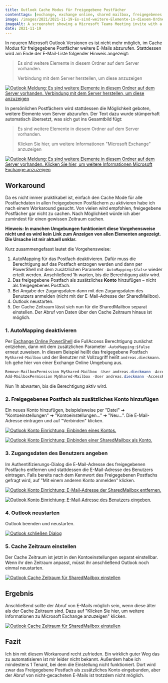 ```yaml
---
title: Outlook Cache Modus für Freigegebene Postfächer
contenttags: [exchange, exchange online, shared mailbox, freigegebenes postfach]
image: /images/2021/2021-11-19-Es-sind-weitere-Elemente-in-diesem-Ordner-auf-dem-Server-vorhanden_Zoomed.png
imageAlt: A screenshot showing a Microsoft Teams Meeting invite with a dial-in phone number.
date: 2021-11-19
---
```


In neueren Microsoft Outlook Versionen es ist nicht mehr möglich, im Cache Modus für freigegebene Postfächer weitere E-Mails abzurufen. Stattdessen wird am Ende der E-Mail-Liste folgender Hinweis angezeigt:

> Es sind weitere Elemente in diesem Ordner auf dem Server vorhanden.
>
> Verbindung mit dem Server herstellen, um diese anzuzeigen

[![Outlook Meldung: Es sind weitere Elemente in diesem Ordner auf dem Server vorhanden. Verbindung mit dem Server herstellen, um diese anzuzeigen](/images/2021/2021-11-19-Es-sind-weitere-Elemente-in-diesem-Ordner-auf-dem-Server-vorhanden_Zoomed.png "Outlook Meldung: Es sind weitere Elemente in diesem Ordner auf dem Server vorhanden. Verbindung mit dem Server herstellen, um diese anzuzeigen")](/images/2021/2021-11-19-Es-sind-weitere-Elemente-in-diesem-Ordner-auf-dem-Server-vorhanden_Zoomed.png)

In persönlichen Postfächern wird stattdessen die Möglichkeit geboten, weitere Elemente vom Server abzurufen. Der Text dazu wurde stümperhaft automatisch übersetzt, was sich gut ins Gesamtbild fügt:

> Es sind weitere Elemente in diesem Ordner auf dem Server vorhanden.
>
> Klicken Sie hier, um weitere Informationen "Microsoft Exchange" anzuzeigen

[![Outlook Meldung: Es sind weitere Elemente in diesem Ordner auf dem Server vorhanden. Klicken Sie hier, um weitere Informationen Microsoft Exchange anzuzeigen](/images/2021/2021-11-19_Es-sind-weitere-Elemente-in-diesem-Ordner-auf-dem-Server-vorhanden-weitere-Informationen_Zoomed.png "Outlook Meldung: Es sind weitere Elemente in diesem Ordner auf dem Server vorhanden. Klicken Sie hier, um weitere Informationen Microsoft Exchange anzuzeigen")](/images/2021/2021-11-19_Es-sind-weitere-Elemente-in-diesem-Ordner-auf-dem-Server-vorhanden-weitere-Informationen_Zoomed.png)

## Workaround

Da es nicht immer praktikabel ist, einfach den Cache Mode für alle Postfachdaten in allen freigegebenen Postfächern zu aktivieren habe ich nach einem Workaround gesucht. Von vielen wird empfohlen, freigegebene Postfächer gar nicht zu cachen. Nach Möglichkeit würde ich aber zumindest für einen gewissen Zeitraum cachen.

**Hinweis: In manchen Umgebungen funktioniert diese Vorgehensweise nicht und es wird kein Link zum Anzeigen von allen Elementen angezeigt. Die Ursache ist mir aktuell unklar.**

Kurz zusammengefasst lautet die Vorgehensweise:

1. AutoMapping für das Postfach deaktivieren. Dafür muss die Berechtigung auf das Postfach entzogen werden und dann per PowerShell mit dem zusätzlichen Parameter `-AutoMapping:$false` wieder erteilt werden. Anschließend 1h warten, bis die Berechtigung aktiv wird.
1. Das freigegebene Postfach als zusätzliches **Konto** hinzufügen – nicht als freigegebenes Postfach.
1. Bei Angabe der Zugangsdaten dann mit den Zugangsdaten des Benutzers anmelden (nicht mit der E-Mail-Adresse der SharedMailbox).
1. Outlook neustarten.
1. Der Cache Zeitraum lässt sich nun für die SharedMailbox separat einstellen. Der Abruf von Daten über den Cache Zeitraum hinaus ist möglich.

### 1. AutoMapping deaktivieren

Per [Exchange Online PowerShell](https://docs.microsoft.com/de-de/powershell/exchange/exchange-online-powershell?view=exchange-ps) die FullAccess Berechtigung zunächst entziehen, dann mit dem zusätzlichen Parameter `-AutoMapping:$false` erneut zuweisen. In diesem Beispiel heißt das freigegebene Postfach `MyShared-Mailbox` und der Benutzer mit Vollzugriff heißt `andreas.dieckmann`. Ich gehe hier von einer Exchange Online Umgebung aus.

```powershell
Remove-MailboxPermission MyShared-Mailbox -User andreas.dieckmann -AccessRights fullaccess
Add-MailboxPermission MyShared-Mailbox -User andreas.dieckmann -AccessRights fullaccess -AutoMapping:$false
```

Nun 1h abwarten, bis die Berechtigung aktiv wird.

### 2. Freigegebenes Postfach als zusätzliches Konto hinzufügen

Ein neues Konto hinzufügen, beispielsweise per "Datei" ➔ "Kontoeinstellungen" ➔ "Kontoeinstellungen..." ➔ "Neu...".
Die E-Mail-Adresse eintragen und auf "Verbinden" klicken.

[![Outlook Konto Einrichtung: Einbinden eines Kontos.](/images/2021/2021-11-19-E-Mail-Konto-Einrichtung-01.png "Outlook Konto Einrichtung: Einbinden einer SharedMailbox als Konto.")](/images/2021/2021-11-19-E-Mail-Konto-Einrichtung-01.png)

[![Outlook Konto Einrichtung: Einbinden einer SharedMailbox als Konto.](/images/2021/2021-11-19-E-Mail-Konto-Einrichtung-02.png "Outlook Konto Einrichtung: Einbinden einer SharedMailbox als Konto.")](/images/2021/2021-11-19-E-Mail-Konto-Einrichtung-02.png)

### 3. Zugangsdaten des Benutzers angeben

Im Authentifizierungs-Dialog die E-Mail-Adresse des freigegebenen Postfachs entfernen und stattdessen die E-Mail-Adresse des Benutzers eintragen. Falls bereits nach dem Kennwort des Freigegebenen Postfachs gefragt wird, auf "Mit einem anderen Konto anmelden" klicken.

[![Outlook Konto Einrichtung: E-Mail-Adresse der SharedMailbox entfernen.](/images/2021/2021-11-19-E-Mail-Konto-Einrichtung-03.png "Outlook Konto Einrichtung: E-Mail-Adresse der SharedMailbox entfernen.")](/images/2021/2021-11-19-E-Mail-Konto-Einrichtung-03.png)

[![Outlook Konto Einrichtung: E-Mail-Adresse des Benutzers eingeben.](/images/2021/2021-11-19-E-Mail-Konto-Einrichtung-04.png "Outlook Konto Einrichtung: E-Mail-Adresse des Benutzers eingeben.")](/images/2021/2021-11-19-E-Mail-Konto-Einrichtung-04.png)

### 4. Outlook neustarten

Outlook beenden und neustarten.

[![Outlook schließen Dialog](/images/2021/2021-11-19-Close-Outlook.png "Outlook schließen Dialog")](/images/2021/2021-11-19-Close-Outlook.png)

### 5. Cache Zeitraum einstellen

Der Cache Zeitraum ist jetzt in den Kontoeinstellungen separat einstellbar. Wenn ihr den Zeitraum anpasst, müsst ihr anschließend Outlook noch einmal neustarten.

[![Outlook Cache Zeitraum für SharedMailbox einstellen](/images/2021/2021-11-19-E-Mail-Konto-Cache-Zeitraum.png "Outlook Cache Zeitraum für SharedMailbox einstellen")](/images/2021/2021-11-19-E-Mail-Konto-Cache-Zeitraum.png)

## Ergebnis

Anschließend sollte der Abruf von E-Mails möglich sein, wenn diese älter als der Cache Zeitraum sind. Dazu auf "Klicken Sie hier, um weitere Informationen zu Microsoft Exchange anzuzeigen" klicken.

[![Outlook Cache Zeitraum für SharedMailbox einstellen](/images/2021/2021-11-19_Es-sind-weitere-Elemente-in-diesem-Ordner-auf-dem-Server-vorhanden-weitere-Informationen.png "Outlook Cache Zeitraum für SharedMailbox einstellen")](/images/2021/2021-11-19_Es-sind-weitere-Elemente-in-diesem-Ordner-auf-dem-Server-vorhanden-weitere-Informationen.png)

## Fazit

Ich bin mit diesem Workaround recht zufrieden. Ein wirklich guter Weg das zu automatisieren ist mir leider nicht bekannt. Außerdem habe ich mindestens 1 Tenant, bei dem die Einstellung nicht funktioniert. Dort wird zwar das Freigegebene Postfach als zusätzliches Konto eingebunden, aber der Abruf von nicht-gecacheten E-Mails ist trotzdem nicht möglich.
